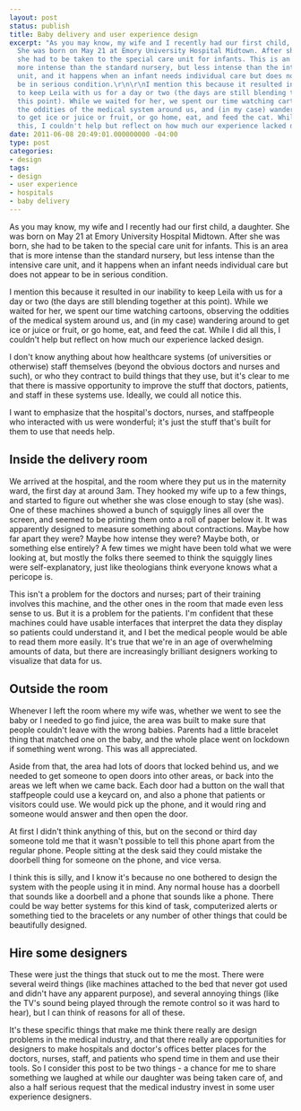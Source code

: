 ```yaml
---
layout: post
status: publish
title: Baby delivery and user experience design
excerpt: "As you may know, my wife and I recently had our first child, a daughter.
  She was born on May 21 at Emory University Hospital Midtown. After she was born,
  she had to be taken to the special care unit for infants. This is an area that is
  more intense than the standard nursery, but less intense than the intensive care
  unit, and it happens when an infant needs individual care but does not appear to
  be in serious condition.\r\n\r\nI mention this because it resulted in our inability
  to keep Leila with us for a day or two (the days are still blending together at
  this point). While we waited for her, we spent our time watching cartoons, observing
  the oddities of the medical system around us, and (in my case) wandering around
  to get ice or juice or fruit, or go home, eat, and feed the cat. While I did all
  this, I couldn't help but reflect on how much our experience lacked design."
date: 2011-06-08 20:49:01.000000000 -04:00
type: post
categories:
- design
tags:
- design
- user experience
- hospitals
- baby delivery
---
```

As you may know, my wife and I recently had our first child, a daughter. She was born on May 21 at Emory University Hospital Midtown. After she was born, she had to be taken to the special care unit for infants. This is an area that is more intense than the standard nursery, but less intense than the intensive care unit, and it happens when an infant needs individual care but does not appear to be in serious condition.

I mention this because it resulted in our inability to keep Leila with us for a day or two (the days are still blending together at this point). While we waited for her, we spent our time watching cartoons, observing the oddities of the medical system around us, and (in my case) wandering around to get ice or juice or fruit, or go home, eat, and feed the cat. While I did all this, I couldn't help but reflect on how much our experience lacked design.

I don't know anything about how healthcare systems (of universities or otherwise) staff themselves (beyond the obvious doctors and nurses and such), or who they contract to build things that they use, but it's clear to me that there is massive opportunity to improve the stuff that doctors, patients, and staff in these systems use. Ideally, we could all notice this.

I want to emphasize that the hospital's doctors, nurses, and staffpeople who interacted with us were wonderful; it's just the stuff that's built for them to use that needs help.
<h2>Inside the delivery room</h2>
We arrived at the hospital, and the room where they put us in the maternity ward, the first day at around 3am. They hooked my wife up to a few things, and started to figure out whether she was close enough to stay (she was). One of these machines showed a bunch of squiggly lines all over the screen, and seemed to be printing them onto a roll of paper below it. It was apparently designed to measure something about contractions. Maybe how far apart they were? Maybe how intense they were? Maybe both, or something else entirely? A few times we might have been told what we were looking at, but mostly the folks there seemed to think the squiggly lines were self-explanatory, just like theologians think everyone knows what a pericope is.

This isn't a problem for the doctors and nurses; part of their training involves this machine, and the other ones in the room that made even less sense to us. But it is a problem for the patients. I'm confident that these machines could have usable interfaces that interpret the data they display so patients could understand it, and I bet the medical people would be able to read them more easily. It's true that we're in an age of overwhelming amounts of data, but there are increasingly brilliant designers working to visualize that data for us.
<h2>Outside the room</h2>
Whenever I left the room where my wife was, whether we went to see the baby or I needed to go find juice, the area was built to make sure that people couldn't leave with the wrong babies. Parents had a little bracelet thing that matched one on the baby, and the whole place went on lockdown if something went wrong. This was all appreciated.

Aside from that, the area had lots of doors that locked behind us, and we needed to get someone to open doors into other areas, or back into the areas we left when we came back. Each door had a button on the wall that staffpeople could use a keycard on, and also a phone that patients or visitors could use. We would pick up the phone, and it would ring and someone would answer and then open the door.

At first I didn't think anything of this, but on the second or third day someone told me that it wasn't possible to tell this phone apart from the regular phone. People sitting at the desk said they could mistake the doorbell thing for someone on the phone, and vice versa.

I think this is silly, and I know it's because no one bothered to design the system with the people using it in mind. Any normal house has a doorbell that sounds like a doorbell and a phone that sounds like a phone. There could be way better systems for this kind of task, computerized alerts or something tied to the bracelets or any number of other things that could be beautifully designed.
<h2>Hire some designers</h2>
These were just the things that stuck out to me the most. There were several weird things (like machines attached to the bed that never got used and didn't have any apparent purpose), and several annoying things (like the TV's sound being played through the remote control so it was hard to hear), but I can think of reasons for all of these.

It's these specific things that make me think there really are design problems in the medical industry, and that there really are opportunities for designers to make hospitals and doctor's offices better places for the doctors, nurses, staff, and patients who spend time in them and use their tools. So I consider this post to be two things - a chance for me to share something we laughed at while our daughter was being taken care of, and also a half serious request that the medical industry invest in some user experience designers.

